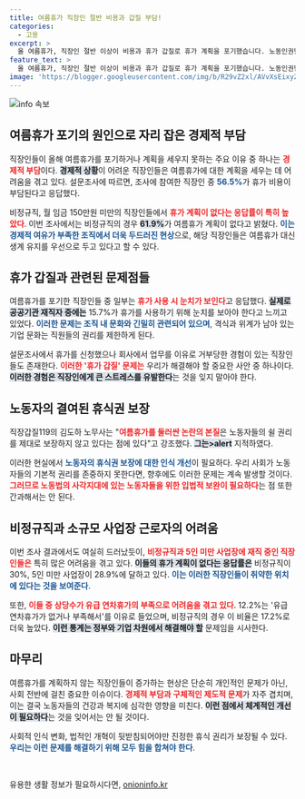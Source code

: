 ```yaml
---
title: 여름휴가 직장인 절반 비용과 갑질 부담!
categories:
  - 고용
excerpt: >
  올 여름휴가, 직장인 절반 이상이 비용과 휴가 갑질로 휴가 계획을 포기했습니다. 노동인권단체의 조사에 따르면, 성과를 강요받는 현실이 직장인들의 쉴 권리를 위협하고 있습니다.
feature_text: >
  올 여름휴가, 직장인 절반 이상이 비용과 휴가 갑질로 휴가 계획을 포기했습니다. 노동인권단체의 조사에 따르면, 성과를 강요받는 현실이 직장인들의 쉴 권리를 위협하고 있습니다.
image: 'https://blogger.googleusercontent.com/img/b/R29vZ2xl/AVvXsEixyZcFfHzMRdzZMjFBmAUKJYCLCGyLL1o632UiGVXcaFdKo_bkvkuCioo0uUKlGfBVcT3P84aROyZIXSBEx3Aw5nCQ3pTgDom1WDC4m8eifvWiAmWEEVb4x6G_l8C0QH225ldMjyaFvpxGEBGNO37VmDTDMHGhJPq73UglMfDca1-0aw/s1600/blogspot.png'
---
```


<p><img src="https://blogger.googleusercontent.com/img/b/R29vZ2xl/AVvXsEixyZcFfHzMRdzZMjFBmAUKJYCLCGyLL1o632UiGVXcaFdKo_bkvkuCioo0uUKlGfBVcT3P84aROyZIXSBEx3Aw5nCQ3pTgDom1WDC4m8eifvWiAmWEEVb4x6G_l8C0QH225ldMjyaFvpxGEBGNO37VmDTDMHGhJPq73UglMfDca1-0aw/s1600/blogspot.png" alt="info 속보" /></p>

<h2 data-ke-size="size26">여름휴가 포기의 원인으로 자리 잡은 경제적 부담</h2>

<p data-ke-size="size16">직장인들이 올해 여름휴가를 포기하거나 계획을 세우지 못하는 주요 이유 중 하나는 <b><span style="color: #ee2323;">경제적 부담</span></b>이다. <b><span style="background-color: #21538527;">경제적 상황</span></b>이 어려운 직장인들은 여름휴가에 대한 계획을 세우는 데 어려움을 겪고 있다. 설문조사에 따르면, 조사에 참여한 직장인 중 <b><span style="color: #1a5490;">56.5%</b></span>가 휴가 비용이 부담된다고 응답했다.</p>

<p data-ke-size="size16">비정규직, 월 임금 150만원 미만의 직장인들에서 <b><span style="color: #ee2323;">휴가 계획이 없다는 응답률이 특히 높았다</span></b>. 이번 조사에서는 비정규직의 경우 <b><span style="background-color: #21538527;">61.9%</span></b>가 여름휴가 계획이 없다고 밝혔다. <b><span style="color: #1a5490;">이는 경제적 여유가 부족한 조직에서 더욱 두드러진 현상</span></b>으로, 해당 직장인들은 여름휴가 대신 생계 유지를 우선으로 두고 있다고 할 수 있다. </p>

<h2 data-ke-size="size26">휴가 갑질과 관련된 문제점들</h2>

<p data-ke-size="size16">여름휴가를 포기한 직장인들 중 일부는 <b><span style="color: #ee2323;">휴가 사용 시 눈치가 보인다</span></b>고 응답했다. <b><span style="background-color: #21538527;">실제로 공공기관 재직자 중에는</span></b> 15.7%가 휴가를 사용하기 위해 눈치를 보아야 한다고 느끼고 있었다. <b><span style="color: #1a5490;">이러한 문제는 조직 내 문화와 긴밀히 관련되어 있으며</span></b>, 격식과 위계가 남아 있는 기업 문화는 직원들의 권리를 제한하게 된다.</p>

<p data-ke-size="size16">설문조사에서 휴가를 신청했으나 회사에서 업무를 이유로 거부당한 경험이 있는 직장인들도 존재한다. <b><span style="color: #ee2323;">이러한 '휴가 갑질' 문제는</span></b> 우리가 해결해야 할 중요한 사안 중 하나이다. <b><span style="background-color: #21538527;">이러한 경험은 직장인에게 큰 스트레스를 유발한다</span></b>는 것을 잊지 말아야 한다.</p>

<h2 data-ke-size="size26">노동자의 결여된 휴식권 보장</h2>

<p data-ke-size="size16">직장갑질119의 김도하 노무사는 "<b><span style="color: #ee2323;">여름휴가를 둘러싼 논란의 본질</span></b>은 노동자들의 쉴 권리를 제대로 보장하지 않고 있다는 점에 있다"고 강조했다. <b><span style="background-color: #21538527;">그는>alert</span></b> 지적하였다.</p>

<p data-ke-size="size16">이러한 현실에서 <b><span style="color: #1a5490;">노동자의 휴식권 보장에 대한 인식 개선</span></b>이 필요하다. 우리 사회가 노동자들의 기본적 권리를 존중하지 못한다면, 향후에도 이러한 문제는 계속 발생할 것이다. <b><span style="color: #ee2323;">그러므로 노동법의 사각지대에 있는 노동자들을 위한 입법적 보완이 필요하다</span></b>는 점 또한 간과해서는 안 된다.</p>

<h2 data-ke-size="size26">비정규직과 소규모 사업장 근로자의 어려움</h2>

<p data-ke-size="size16">이번 조사 결과에서도 여실히 드러났듯이, <b><span style="color: #ee2323;">비정규직과 5인 미만 사업장에 재직 중인 직장인들은</span></b> 특히 많은 어려움을 겪고 있다. <b><span style="background-color: #21538527;">이들의 휴가 계획이 없다는 응답률은</span></b> 비정규직이 30%, 5인 미만 사업장이 28.9%에 달하고 있다. <b><span style="color: #1a5490;">이는 이러한 직장인들이 취약한 위치에 있다는 것을 보여준다</span></b>.</p>

<p data-ke-size="size16">또한, <b><span style="color: #ee2323;">이들 중 상당수가 유급 연차휴가의 부족으로 어려움을 겪고 있다</span></b>. 12.2%는 '유급 연차휴가가 없거나 부족해서'를 이유로 들었으며, 비정규직의 경우 이 비율은 17.2%로 더욱 높았다. <b><span style="background-color: #21538527;">이런 통계는 정부와 기업 차원에서 해결해야 할</span></b> 문제임을 시사한다.</p>

<h2 data-ke-size="size26">마무리</h2>

<p data-ke-size="size16">여름휴가를 계획하지 않는 직장인들이 증가하는 현상은 단순히 개인적인 문제가 아닌, 사회 전반에 걸친 중요한 이슈이다. <b><span style="color: #ee2323;">경제적 부담과 구체적인 제도적 문제</span></b>가 자주 겹치며, 이는 결국 노동자들의 건강과 복지에 심각한 영향을 미친다. <b><span style="background-color: #21538527;">이런 점에서 체계적인 개선이 필요하다</span></b>는 것을 잊어서는 안 될 것이다.</p>

<p data-ke-size="size16">사회적 인식 변화, 법적인 개혁이 뒷받침되어야만 진정한 휴식 권리가 보장될 수 있다. <b><span style="color: #1a5490;">우리는 이런 문제를 해결하기 위해 모두 힘을 합쳐야 한다</span></b>.</p>

<p data-ke-size="size16">&nbsp;</p>
유용한 생활 정보가 필요하시다면, <a href="https://onioninfo.kr" rel="dofollow">onioninfo.kr</a>


